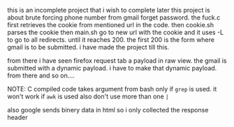 this is an incomplete project that i wish to complete 
later
this project is about brute forcing phone number from 
gmail forget password.
the fuck.c first retrieves the cookie from mentioned
url in the code.
then cookie.sh parses the cookie
then main.sh go to new url with the cookie 
and it uses -L to go to all redirects.
until it reaches 200.
the first 200 is the form where gmail is 
to be submitted.
i have made the project till this. 

from there i have seen firefox request tab
a payload in raw view. the gmail is submitted 
with a dynamic payload. 
i have to make that dynamic payload. 
from there and so on....

NOTE: C compiled code takes argument from bash
only if `grep` is used. it won't work if `awk` 
is used
also don't use more than one `|`

also google sends binery data in html
so i only collected the response header
